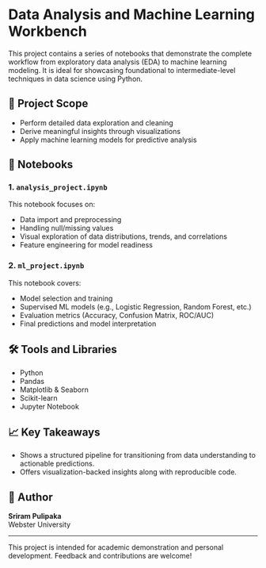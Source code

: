 

# Data Analysis and Machine Learning Workbench

This project contains a series of notebooks that demonstrate the complete workflow from exploratory data analysis (EDA) to machine learning modeling. It is ideal for showcasing foundational to intermediate-level techniques in data science using Python.

## 🧠 Project Scope

- Perform detailed data exploration and cleaning
- Derive meaningful insights through visualizations
- Apply machine learning models for predictive analysis

## 📁 Notebooks

### 1. `analysis_project.ipynb`
This notebook focuses on:
- Data import and preprocessing
- Handling null/missing values
- Visual exploration of data distributions, trends, and correlations
- Feature engineering for model readiness

### 2. `ml_project.ipynb`
This notebook covers:
- Model selection and training
- Supervised ML models (e.g., Logistic Regression, Random Forest, etc.)
- Evaluation metrics (Accuracy, Confusion Matrix, ROC/AUC)
- Final predictions and model interpretation

## 🛠️ Tools and Libraries

- Python
- Pandas
- Matplotlib & Seaborn
- Scikit-learn
- Jupyter Notebook

## 📈 Key Takeaways

- Shows a structured pipeline for transitioning from data understanding to actionable predictions.
- Offers visualization-backed insights along with reproducible code.

## 👤 Author

**Sriram Pulipaka**  
Webster University

---

This project is intended for academic demonstration and personal development. Feedback and contributions are welcome!

